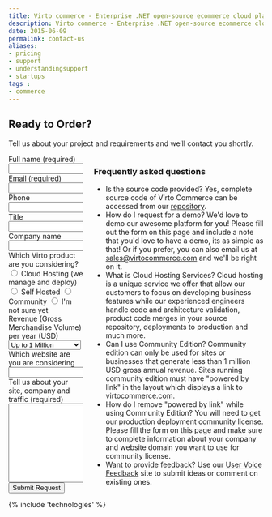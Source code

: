 ```yaml
---
title: Virto commerce - Enterprise .NET open-source ecommerce cloud platform. Request Services
description: Virto commerce - Enterprise .NET open-source ecommerce cloud platform. Request Services
date: 2015-06-09
permalink: contact-us
aliases: 
- pricing
- support
- understandingsupport
- startups
tags : 
- commerce
---
```

<article role="main" class="main">
	<div class="roadmap __responsive">
		<h1 class="head-title">Ready to Order?</h1>
		<p class="text">Tell us about your project and requirements and we’ll contact you shortly.</p>
		<div class="columns">
			<div class="column">
				<div class="block">
					<form action="">
						<input type="hidden" name="Subject" value="Contact Us" />
						<input type="hidden" name="RedirectUrl" value="/thank-you"" />
						<div class="control-group">
							<label for="FullName">Full name (required)</label>
							<input type="text" name="FullName" class="form-input" required="required" />
						</div>
						<div class="control-group">
							<label for="Email">Email (required)</label>
							<input type="text" name="Email" class="form-input" required="required" />
						</div>
						<div class="control-group">
							<label for="Phone">Phone</label>
							<input type="text" name="Phone" class="form-input" />
						</div>
						<div class="control-group">
							<label for="Title">Title</label>
							<input type="text" name="Title" class="form-input" />
						</div>
						<div class="control-group">
							<label for="CompanyName">Company name</label>
							<input type="text" name="CompanyName" class="form-input" />
						</div>
						<div class="control-group">
							<label for="SoftwareType">Which Virto product are you considering?</label>
							<label><input name="SoftwareType" type="radio" value="Cloud Hosting" /> Cloud Hosting (we manage and deploy)</label>
							<label><input name="SoftwareType" type="radio" value="Self Hosted" /> Self Hosted</label>
							<label><input name="SoftwareType" type="radio" value="Community" /> Community</label>
							<label><input name="SoftwareType" type="radio" value="Not Sure" /> I'm not sure yet</label>
						</div>
						<div class="control-group">
							<label for="Revenue">Revenue (Gross Merchandise Volume) per year (USD)</label>
							<select name="Revenue" type="text" class="form-input">
								<option value="1m" selected>Up to 1 Million</option>
								<option value="5m">1 - 5 Million</option>
								<option value="10m">5 - 10 Million</option>
								<option value="25m">10 - 25 Million</option>
								<option value="MoreThan25m">More than 25 Million</option>
							</select>
						</div>
						<div class="control-group">
							<label for="web">Which website are you are considering</label>
							<input type="text" name="Website" class="form-input" />
						</div>
						<div class="control-group">
							<label for="Message">Tell us about your site, company and traffic (required)</label>
							<textarea rows="10" cols="30" name="Message" class="form-text" required="required"></textarea>
						</div>
						<div class="control-group">
							<button type="submit" class="button fill">Submit Request</button>
						</div>
					</form>
				</div>
			</div>
			<div class="column">
				<div class="block">
					<h3>Frequently asked questions</h3>
					<ul class="list">
						<li>
							<span class="title">Is the source code provided?</span>
							<span class="descr">Yes, complete source code of Virto Commerce can be accessed from our <a href="https://virtocommerce.com/try-now-download">repository</a>.</span>
						</li>
						<li>
							<span class="title">How do I request for a demo?</span>
							<span class="descr">We'd love to demo our awesome platform for you! Please fill out the form on this page and include a note that you'd love to have a demo, 
							its as simple as that! Or if you prefer, you can also email us at <a href="mailto:sales@virtocommerce.com">sales@virtocommerce.com</a> and we'll be right on it.</span>
						</li>
						<li>
							<span class="title">What is Cloud Hosting Services?</span>
							<span class="descr">Cloud hosting is a unique service we offer that allow our customers to focus on developing business features while our experienced engineers handle code and architecture validation, product code merges  in your source repository, deployments to production and much more.</span>
						</li>
						<li>
							<span class="title">Can I use Community Edition?</span>
							<span class="descr">Community edition can only be used for sites or businesses that generate less than 1 million USD gross annual revenue. Sites running community edition must have "powered by link" in the layout which displays a link to virtocommerce.com.</span>
						</li>
						<li>
							<span class="title">How do I remove "powered by link" while using Community Edition?</span>
							<span class="descr">You will need to get our production deployment community license. Please fill the form on this page and make sure to complete information about your company and website domain you want to use for community license.</span>
						</li>
						<li>
							<span class="title">Want to provide feedback?</span>
							<span class="descr">Use our <a href="https://virtocommerce.uservoice.com" rel="nofollow" target="_blank">User Voice Feedback</a> site to submit ideas or comment on existing ones.</span>
						</li>
					</ul>
				</div>
			</div>
		</div> 
	</div>
	{% include 'technologies' %}
</article>
